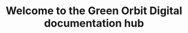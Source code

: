 ---
title: Welcome to the Green Orbit Digital documentation hub
linkTitle: Documentation
menu:
  main:
    weight: 20
ref: docs
---